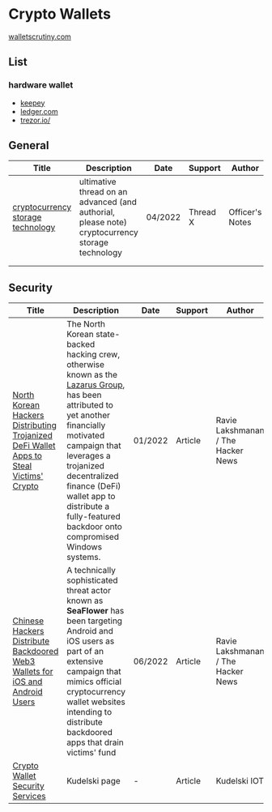 # Crypto Wallets

[walletscrutiny.com](https://walletscrutiny.com)

## List

### hardware wallet

- [keepey](https://www.keepkey.com)
- [ledger.com](https://www.ledger.com)
- [trezor.io/](https://trezor.io/)

## General

| Title                                                        | Description                                                  | Date    | Support  | Author          |
| ------------------------------------------------------------ | ------------------------------------------------------------ | ------- | -------- | --------------- |
| [cryptocurrency storage technology](https://x.com/officer_cia/status/1518421637716193282) | ultimative thread on an advanced (and authorial, please note) cryptocurrency storage technology | 04/2022 | Thread X | Officer's Notes |
|                                                              |                                                              |         |          |                 |
|                                                              |                                                              |         |          |                 |



## Security

| Title                                                        | Description                                                  | Date    | Support | Author                             |
| ------------------------------------------------------------ | ------------------------------------------------------------ | ------- | ------- | ---------------------------------- |
| [North Korean Hackers Distributing Trojanized DeFi Wallet Apps to Steal Victims' Crypto](https://thehackernews.com/2022/04/north-korean-hackers-distributing.html) | The North Korean state-backed hacking crew, otherwise known as the [Lazarus Group](https://thehackernews.com/2022/03/north-korean-hackers-exploited-chrome.html), has been attributed to yet another financially motivated campaign that leverages a trojanized decentralized finance (DeFi) wallet app to distribute a fully-featured backdoor onto compromised Windows systems. | 01/2022 | Article | Ravie Lakshmanan / The Hacker News |
| [Chinese Hackers Distribute Backdoored Web3 Wallets for iOS and Android Users](https://thehackernews.com/2022/06/chinese-hackers-distribute-backdoored.html) | A technically sophisticated threat actor known as **SeaFlower** has been targeting Android and iOS users as part of an extensive campaign that mimics official cryptocurrency wallet websites intending to distribute backdoored apps that drain victims' fund | 06/2022 | Article | Ravie Lakshmanan / The Hacker News |
| [Crypto Wallet Security Services](https://www.kudelski-iot.com/industries/crypto-wallet-security) | Kudelski page                                                | -       | Article | Kudelski IOT                       |
